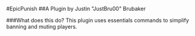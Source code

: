 #EpicPunish
##A Plugin by Justin "JustBru00" Brubaker

###What does this do?
This plugin uses essentials commands to simplify banning and muting players.